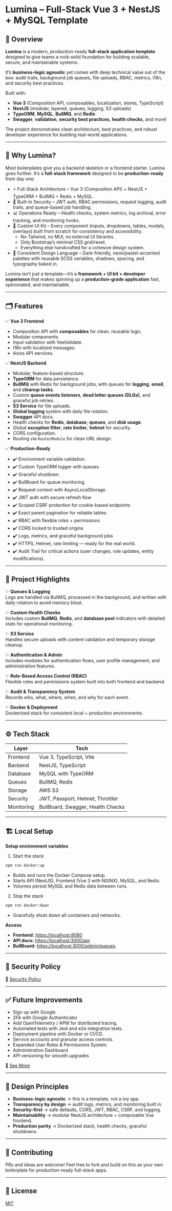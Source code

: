 # Lumina – Full-Stack Vue 3 + NestJS + MySQL Template

## 🚀 Overview

**Lumina** is a modern, production-ready **full-stack application template** designed to give teams a rock-solid foundation for building scalable, secure, and maintainable systems.

It’s **business-logic agnostic** yet comes with deep technical value out of the box: audit trails, background job queues, file uploads, RBAC, metrics, i18n, and security best practices.

Built with:

- **Vue 3** (Composition API, composables, localization, stores, TypeScript)
- **NestJS** (modular, layered, queues, logging, S3 uploads)
- **TypeORM**, **MySQL**, **BullMQ**, and **Redis**
- **Swagger**, **validation**, **security best practices**, **health checks**, and more!

The project demonstrates clean architecture, best practices, and robust developer experience for building real-world applications.

---

## 🌟 Why Lumina?

Most boilerplates give you a backend skeleton or a frontend starter. Lumina goes further. It’s a **full-stack framework** designed to be **production-ready** from day one:

- ⚡ Full-Stack Architecture – Vue 3 (Composition API) + NestJS + TypeORM + BullMQ + Redis + MySQL.
- 🔐 Built-In Security – JWT auth, RBAC permissions, request logging, audit trails, and queue-based job handling.
- 📊 Operations Ready – Health checks, system metrics, log archival, error tracking, and monitoring hooks.
- 🧩 Custom UI Kit – Every component (inputs, dropdowns, tables, modals, overlays) built from scratch for consistency and accessibility.
  - No Tailwind, no MUI, no external UI libraries.
  - Only Bootstrap’s minimal CSS grid/reset.
  - Everything else handcrafted for a cohesive design system.
- 🎨 Consistent Design Language – Dark-friendly, neon/pastel-accented palettes with reusable SCSS variables, shadows, spacing, and typography baked in.

Lumina isn’t just a template—it’s a **framework + UI kit + developer experience** that makes spinning up a **production-grade application** fast, opinionated, and maintainable.

---

## 🗂️ Features

✅ **Vue 3 Frontend**

- Composition API with **composables** for clean, reusable logic.
- Modular components.
- Input validation with VeeValidate.
- I18n with localized messages.
- Axios API services.

✅ **NestJS Backend**

- Modular, feature-based structure.
- **TypeORM** for data persistence.
- **BullMQ** with Redis for background jobs, with queues for **logging**, **email**, and **cleanup tasks**.
- Custom **queue events listeners**, **dead letter queues (DLQs)**, and graceful job retries.
- **S3 Service** for file uploads.
- **Global logging** system with daily file rotation.
- **Swagger** API docs.
- Health checks for **Redis**, **database**, **queues**, and **disk usage**.
- Global **exception filter**, **rate limiter**, **helmet** for security.
- CORS configuration.
- Routing via `RouterModule` for clean URL design.

✅ **Production-Ready**

- ✔️ Environment variable validation.
- ✔️ Custom TypeORM logger with queues.
- ✔️ Graceful shutdown.
- ✔️ BullBoard for queue monitoring.
- ✔️ Request context with AsyncLocalStorage.
- ✔️ JWT auth with secure refresh flow
- ✔️ Scoped CSRF protection for cookie-based endpoints
- ✔️ Exact parent pagination for reliable tables
- ✔️ RBAC with flexible roles + permissions
- ✔️ CORS locked to trusted origins
- ✔️ Logs, metrics, and graceful background jobs
- ✔️ HTTPS, Helmet, rate limiting — ready for the real world.
- ✔️ Audit Trail for critical actions (user changes, role updates, entity modifications).

---

## 📌 Project Highlights

✨ **Queues & Logging**\
Logs are handled via BullMQ, processed in the background, and written with daily rotation to avoid memory bloat.

✨ **Custom Health Checks**\
Includes custom **BullMQ**, **Redis**, and **database pool** indicators with detailed stats for operational monitoring.

✨ **S3 Service**\
Handles secure uploads with content validation and temporary storage cleanup.

✨ **Authentication & Admin**\
Includes modules for authentication flows, user profile management, and administration features.

✨ **Role-Based Access Control (RBAC)**\
Flexible roles and permissions system built into both frontend and backend.

✨ **Audit & Transparency System**\
Records who, what, where, when, and why for each event.

✨ **Docker & Deployment**\
Dockerized stack for consistent local + production environments.

---

## ⚙️ Tech Stack

| Layer      | Tech                              |
| ---------- | --------------------------------- |
| Frontend   | Vue 3, TypeScript, Vite           |
| Backend    | NestJS, TypeScript                |
| Database   | MySQL with TypeORM                |
| Queues     | BullMQ, Redis                     |
| Storage    | AWS S3                            |
| Security   | JWT, Passport, Helmet, Throttler  |
| Monitoring | BullBoard, Swagger, Health Checks |

---

## 🏗️ Local Setup

**Setup environment variables**

1. Start the stack

```bash
npm run docker:up
```

- Builds and runs the Docker Compose setup.
- Starts API (NestJS), Frontend (Vue 3 with NGINX), MySQL, and Redis.
- Volumes persist MySQL and Redis data between runs.

2. Stop the stack

```bash
npm run docker:down
```

- Gracefully shuts down all containers and networks.

**Access**

- **Frontend:** [https://localhost:8080](https://localhost:8080)
- **API docs:** [https://localhost:3000/api](https://localhost:3000/api)
- **BullBoard:** [https://localhost:3000/admin/queues](https://localhost:3000/admin/queues)

---

## 🔐 Security Policy

📌 [Security Policy](./SECURITY.md)

---

## ✅ Future Improvements

- Sign up with Google
- 2FA with Google Authenticator
- Add OpenTelemetry / APM for distributed tracing.
- Automated tests with Jest and e2e integration tests.
- Deployment pipeline with Docker or CI/CD.
- Service accounts and granular access controls.
- Expanded User Roles & Permissions System.
- Administration Dashboard
- API versioning for smooth upgrades

📌 [See More](./BRICKS.md)

---

## 🧭 Design Principles

- **Business-logic agnostic** → this is a template, not a toy app.
- **Transparency by design** → audit logs, metrics, and monitoring built in.
- **Security-first** → safe defaults, CORS, JWT, RBAC, CSRF, and logging.
- **Maintainability** → modular NestJS architecture + composable Vue frontend.
- **Production parity** → Dockerized stack, health checks, graceful shutdowns.

---

## 🤝 Contributing

PRs and ideas are welcome! Feel free to fork and build on this as your own boilerplate for production-ready full-stack apps.

---

## 📜 License

[MIT](./LICENSE)
